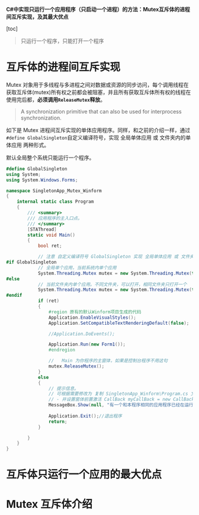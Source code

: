 **C#中实现只运行一个应用程序（只启动一个进程）的方法：Mutex互斥体的进程间互斥实现，及其最大优点**

[toc]

> 只运行一个程序，只能打开一个程序

# 互斥体的进程间互斥实现

Mutex 对象用于多线程与多进程之间对数据或资源的同步访问，每个调用线程在获取互斥体(mutex)所有权之前都会被阻塞，并且所有获取互斥体所有权的线程在使用完后都，**必须调用`ReleaseMutex`释放**。

> A synchronization primitive that can also be used for interprocess synchronization.

如下是 Mutex 进程间互斥实现的单体应用程序。同样，和之前的介绍一样，通过`#define GlobalSingleton`自定义编译符号，实现 全局单体应用 或 文件夹内的单体应用 两种形式。

默认全局整个系统只能运行一个程序。

```C#
#define GlobalSingleton
using System;
using System.Windows.Forms;

namespace SingletonApp_Mutex_Winform
{
    internal static class Program
    {
        /// <summary>
        /// 应用程序的主入口点。
        /// </summary>
        [STAThread]
        static void Main()
        {
            bool ret;

            // 注意 自定义编译符号 GlobalSingleton 实现 全局单体应用 或 文件夹内单体应用，可根据  注释#define GlobalSingleton
#if GlobalSingleton
            // 全局单个应用，当前系统内单个应用
            System.Threading.Mutex mutex = new System.Threading.Mutex(true, Application.ProductName, out ret);
#else
            // 当前文件夹内单个应用。不同文件夹，可以打开，相同文件夹只打开一个
            System.Threading.Mutex mutex = new System.Threading.Mutex(true, Application.ExecutablePath.Replace("\\",""), out ret);
#endif
            if (ret)
            {
                #region 原有的默认Winform项目生成的代码
                Application.EnableVisualStyles();
                Application.SetCompatibleTextRenderingDefault(false);

                //Application.DoEvents();

                Application.Run(new Form1());
                #endregion

                //   Main 为你程序的主窗体，如果是控制台程序不用这句   
                mutex.ReleaseMutex();
            }
            else
            {
                // 提示信息。
                // 可根据需要修改为 复制 SingletonApp_Winform\Program.cs 文件内的进程获取代码 myProcess = GetRunningInstance();
                // - 并设置窗体前置激活 CallBack myCallBack = new CallBack(FindAppWindow);EnumWindows(myCallBack, 0); 或 HandleRunningInstanceWhnd(myProcess);
                MessageBox.Show(null, "有一个和本程序相同的应用程序已经在运行，请不要同时运行多个程序。", Application.ProductName, MessageBoxButtons.OK, MessageBoxIcon.Warning);
                   
                Application.Exit();//退出程序
                return;
            }

        }
    }
}
```

# 互斥体只运行一个应用的最大优点



# Mutex 互斥体介绍

